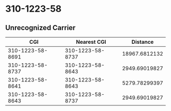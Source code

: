 # 310-1223-58
## Unrecognized Carrier


| CGI | Nearest CGI | Distance |
|-----|-------------|----------|
| 310-1223-58-8691 | 310-1223-58-8737 | 18967.6812132 |
| 310-1223-58-8737 | 310-1223-58-8643 | 2949.69019827 |
| 310-1223-58-8641 | 310-1223-58-8643 | 5279.78299397 |
| 310-1223-58-8643 | 310-1223-58-8737 | 2949.69019827 |
